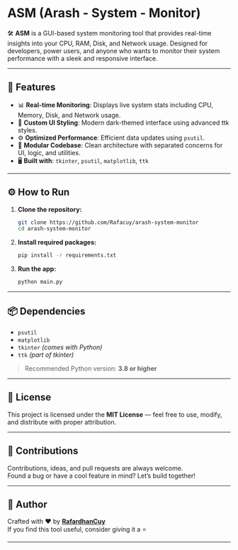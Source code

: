 
# ASM (Arash - System - Monitor)

🛠️ **ASM** is a GUI-based system monitoring tool that provides real-time insights into your CPU, RAM, Disk, and Network usage. Designed for developers, power users, and anyone who wants to monitor their system performance with a sleek and responsive interface.

---

## 🚀 Features

- 📊 **Real-time Monitoring**: Displays live system stats including CPU, Memory, Disk, and Network usage.
- 🎨 **Custom UI Styling**: Modern dark-themed interface using advanced ttk styles.
- ⚙️ **Optimized Performance**: Efficient data updates using `psutil`.
- 🧩 **Modular Codebase**: Clean architecture with separated concerns for UI, logic, and utilities.
- 🖥️ **Built with**: `tkinter`, `psutil`, `matplotlib`, `ttk`

---

## ⚙️ How to Run

1. **Clone the repository:**
   ```bash
   git clone https://github.com/Rafacuy/arash-system-monitor
   cd arash-system-monitor
   ```

2. **Install required packages:**
   ```bash
   pip install -r requirements.txt
   ```

3. **Run the app:**
   ```bash
   python main.py
   ```

---

## 📦 Dependencies

- `psutil`
- `matplotlib`
- `tkinter` *(comes with Python)*
- `ttk` *(part of tkinter)*

> Recommended Python version: **3.8 or higher**

---

## 📄 License

This project is licensed under the **MIT License** — feel free to use, modify, and distribute with proper attribution.

---

## 🤝 Contributions

Contributions, ideas, and pull requests are always welcome.  
Found a bug or have a cool feature in mind? Let’s build together!

---

## 👤 Author

Crafted with ❤️ by **[RafardhanCuy](https://github.com/Rafacuy)**  
If you find this tool useful, consider giving it a ⭐

---

